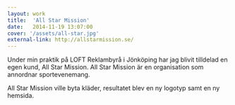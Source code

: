 ```yaml
---
layout: work
title:  'All Star Mission'
date:   2014-11-19 13:07:00
cover: '/assets/all-star.jpg'
external-link: http://allstarmission.se/
---
```

Under min praktik på LOFT Reklambyrå i Jönköping har jag blivit tilldelad en egen kund, All Star Mission.
All Star Mission är en organisation som annordnar sportevenemang.

All Star Mission ville byta kläder, resultatet blev en ny logotyp samt en ny hemsida.
